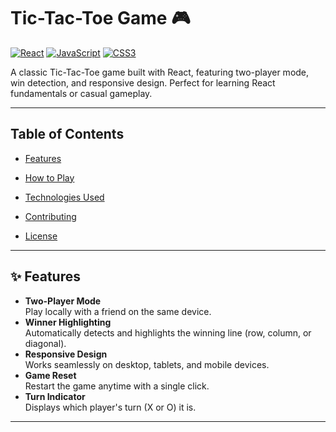 # Tic-Tac-Toe Game 🎮

[![React](https://img.shields.io/badge/React-61DAFB?style=for-the-badge&logo=react&logoColor=black)](https://react.dev/)
[![JavaScript](https://img.shields.io/badge/JavaScript-F7DF1E?style=for-the-badge&logo=javascript&logoColor=black)](https://developer.mozilla.org/docs/Web/JavaScript)
[![CSS3](https://img.shields.io/badge/CSS3-1572B6?style=for-the-badge&logo=css3&logoColor=white)](https://developer.mozilla.org/docs/Web/CSS)

A classic Tic-Tac-Toe game built with React, featuring two-player mode, win detection, and responsive design. Perfect for learning React fundamentals or casual gameplay.



---

## Table of Contents
- [Features](#-features)

- [How to Play](#-how-to-play)
- [Technologies Used](#-technologies-used)
- [Contributing](#-contributing)
- [License](#-license)

---

## ✨ Features

- **Two-Player Mode**  
  Play locally with a friend on the same device.
- **Winner Highlighting**  
  Automatically detects and highlights the winning line (row, column, or diagonal).
- **Responsive Design**  
  Works seamlessly on desktop, tablets, and mobile devices.
- **Game Reset**  
  Restart the game anytime with a single click.
- **Turn Indicator**  
  Displays which player's turn (X or O) it is.

---

